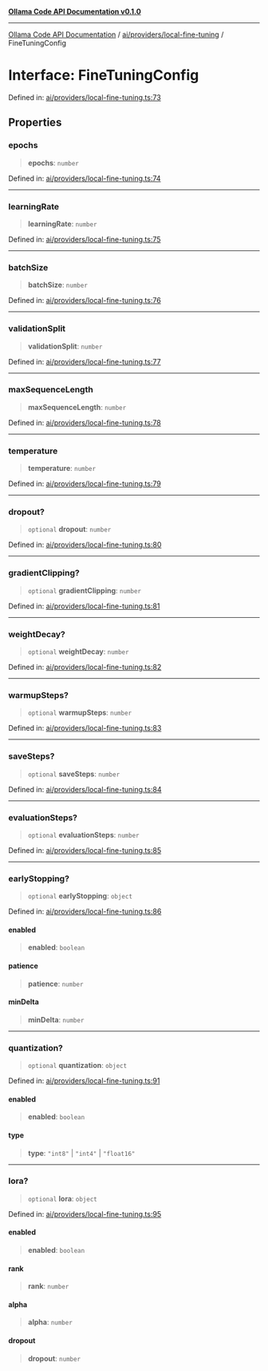 [**Ollama Code API Documentation v0.1.0**](../../../../README.md)

***

[Ollama Code API Documentation](../../../../modules.md) / [ai/providers/local-fine-tuning](../README.md) / FineTuningConfig

# Interface: FineTuningConfig

Defined in: [ai/providers/local-fine-tuning.ts:73](https://github.com/erichchampion/ollama-code/blob/78170438060c778413879e5a38e477096b574d9c/ollama-code/src/ai/providers/local-fine-tuning.ts#L73)

## Properties

### epochs

> **epochs**: `number`

Defined in: [ai/providers/local-fine-tuning.ts:74](https://github.com/erichchampion/ollama-code/blob/78170438060c778413879e5a38e477096b574d9c/ollama-code/src/ai/providers/local-fine-tuning.ts#L74)

***

### learningRate

> **learningRate**: `number`

Defined in: [ai/providers/local-fine-tuning.ts:75](https://github.com/erichchampion/ollama-code/blob/78170438060c778413879e5a38e477096b574d9c/ollama-code/src/ai/providers/local-fine-tuning.ts#L75)

***

### batchSize

> **batchSize**: `number`

Defined in: [ai/providers/local-fine-tuning.ts:76](https://github.com/erichchampion/ollama-code/blob/78170438060c778413879e5a38e477096b574d9c/ollama-code/src/ai/providers/local-fine-tuning.ts#L76)

***

### validationSplit

> **validationSplit**: `number`

Defined in: [ai/providers/local-fine-tuning.ts:77](https://github.com/erichchampion/ollama-code/blob/78170438060c778413879e5a38e477096b574d9c/ollama-code/src/ai/providers/local-fine-tuning.ts#L77)

***

### maxSequenceLength

> **maxSequenceLength**: `number`

Defined in: [ai/providers/local-fine-tuning.ts:78](https://github.com/erichchampion/ollama-code/blob/78170438060c778413879e5a38e477096b574d9c/ollama-code/src/ai/providers/local-fine-tuning.ts#L78)

***

### temperature

> **temperature**: `number`

Defined in: [ai/providers/local-fine-tuning.ts:79](https://github.com/erichchampion/ollama-code/blob/78170438060c778413879e5a38e477096b574d9c/ollama-code/src/ai/providers/local-fine-tuning.ts#L79)

***

### dropout?

> `optional` **dropout**: `number`

Defined in: [ai/providers/local-fine-tuning.ts:80](https://github.com/erichchampion/ollama-code/blob/78170438060c778413879e5a38e477096b574d9c/ollama-code/src/ai/providers/local-fine-tuning.ts#L80)

***

### gradientClipping?

> `optional` **gradientClipping**: `number`

Defined in: [ai/providers/local-fine-tuning.ts:81](https://github.com/erichchampion/ollama-code/blob/78170438060c778413879e5a38e477096b574d9c/ollama-code/src/ai/providers/local-fine-tuning.ts#L81)

***

### weightDecay?

> `optional` **weightDecay**: `number`

Defined in: [ai/providers/local-fine-tuning.ts:82](https://github.com/erichchampion/ollama-code/blob/78170438060c778413879e5a38e477096b574d9c/ollama-code/src/ai/providers/local-fine-tuning.ts#L82)

***

### warmupSteps?

> `optional` **warmupSteps**: `number`

Defined in: [ai/providers/local-fine-tuning.ts:83](https://github.com/erichchampion/ollama-code/blob/78170438060c778413879e5a38e477096b574d9c/ollama-code/src/ai/providers/local-fine-tuning.ts#L83)

***

### saveSteps?

> `optional` **saveSteps**: `number`

Defined in: [ai/providers/local-fine-tuning.ts:84](https://github.com/erichchampion/ollama-code/blob/78170438060c778413879e5a38e477096b574d9c/ollama-code/src/ai/providers/local-fine-tuning.ts#L84)

***

### evaluationSteps?

> `optional` **evaluationSteps**: `number`

Defined in: [ai/providers/local-fine-tuning.ts:85](https://github.com/erichchampion/ollama-code/blob/78170438060c778413879e5a38e477096b574d9c/ollama-code/src/ai/providers/local-fine-tuning.ts#L85)

***

### earlyStopping?

> `optional` **earlyStopping**: `object`

Defined in: [ai/providers/local-fine-tuning.ts:86](https://github.com/erichchampion/ollama-code/blob/78170438060c778413879e5a38e477096b574d9c/ollama-code/src/ai/providers/local-fine-tuning.ts#L86)

#### enabled

> **enabled**: `boolean`

#### patience

> **patience**: `number`

#### minDelta

> **minDelta**: `number`

***

### quantization?

> `optional` **quantization**: `object`

Defined in: [ai/providers/local-fine-tuning.ts:91](https://github.com/erichchampion/ollama-code/blob/78170438060c778413879e5a38e477096b574d9c/ollama-code/src/ai/providers/local-fine-tuning.ts#L91)

#### enabled

> **enabled**: `boolean`

#### type

> **type**: `"int8"` \| `"int4"` \| `"float16"`

***

### lora?

> `optional` **lora**: `object`

Defined in: [ai/providers/local-fine-tuning.ts:95](https://github.com/erichchampion/ollama-code/blob/78170438060c778413879e5a38e477096b574d9c/ollama-code/src/ai/providers/local-fine-tuning.ts#L95)

#### enabled

> **enabled**: `boolean`

#### rank

> **rank**: `number`

#### alpha

> **alpha**: `number`

#### dropout

> **dropout**: `number`
